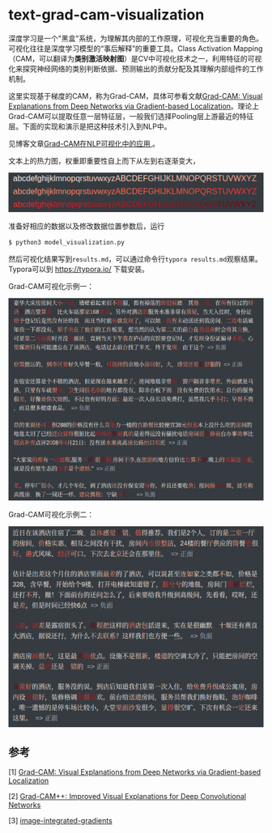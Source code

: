 # text-grad-cam-visualization


深度学习是一个"黑盒"系统，为理解其内部的工作原理，可视化充当重要的角色。可视化往往是深度学习模型的“事后解释”的重要工具。Class Activation Mapping（CAM，可以翻译为**类别激活映射图**）是CV中可视化技术之一，利用特征的可视化来探究神经网络的类别判断依据、预测输出的贡献分配及其理解内部组件的工作机制。


这里实现基于梯度的CAM，称为Grad-CAM，具体可参看文献[Grad-CAM: Visual Explanations from Deep Networks via Gradient-based Localization](https://arxiv.org/pdf/1610.02391.pdf)。理论上Grad-CAM可以提取任意一层特征层，一般我们选择Pooling层上游最近的特征层。下面的实现和演示是把这种技术引入到NLP中。


见博客文章[Grad-CAM在NLP可视化中的应用
](https://allenwind.github.io/blog/13482/)。


文本上的热力图，权重即重要性自上而下从左到右逐渐变大，

![](asset/string-heatmap.png)



准备好相应的数据以及修改数据位置参数后，运行

```bash
$ python3 model_visualization.py
```

然后可视化结果写到`results.md`，可以通过命令行`typora results.md`观察结果。Typora可以到 https://typora.io/ 下载安装。



Grad-CAM可视化示例一：

![](asset/text-heatmap-demo-1.png)



Grad-CAM可视化示例二：

![](asset/text-heatmap-demo-2.png)


## 参考

[1] [Grad-CAM: Visual Explanations from Deep Networks via Gradient-based Localization](https://arxiv.org/pdf/1610.02391.pdf)

[2] [Grad-CAM++: Improved Visual Explanations for Deep Convolutional Networks](https://arxiv.org/pdf/1710.11063.pdf)

[3] [image-integrated-gradients](https://github.com/allenwind/image-integrated-gradients)

